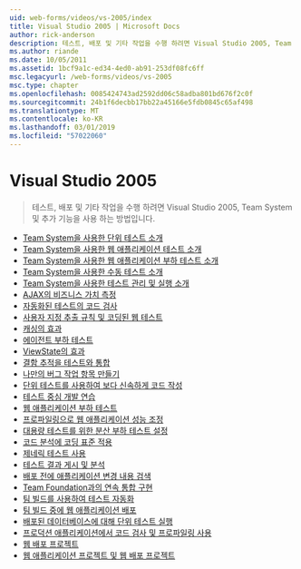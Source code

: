 ```yaml
---
uid: web-forms/videos/vs-2005/index
title: Visual Studio 2005 | Microsoft Docs
author: rick-anderson
description: 테스트, 배포 및 기타 작업을 수행 하려면 Visual Studio 2005, Team System 및 추가 기능을 사용 하는 방법입니다.
ms.author: riande
ms.date: 10/05/2011
ms.assetid: 1bcf9a1c-ed34-4ed0-ab91-253df08fc6ff
msc.legacyurl: /web-forms/videos/vs-2005
msc.type: chapter
ms.openlocfilehash: 0085424743ad2592dd06c58adba801bd676f2c0f
ms.sourcegitcommit: 24b1f6decbb17bb22a45166e5fdb0845c65af498
ms.translationtype: MT
ms.contentlocale: ko-KR
ms.lasthandoff: 03/01/2019
ms.locfileid: "57022060"
---
```

<a name="visual-studio-2005"></a>Visual Studio 2005
====================
> 테스트, 배포 및 기타 작업을 수행 하려면 Visual Studio 2005, Team System 및 추가 기능을 사용 하는 방법입니다.


- [Team System을 사용한 단위 테스트 소개](introduction-to-unit-testing-with-team-system.md)
- [Team System을 사용한 웹 애플리케이션 테스트 소개](introduction-to-testing-web-applications-with-team-system.md)
- [Team System을 사용한 웹 애플리케이션 부하 테스트 소개](introduction-to-load-testing-web-applications-with-team-system.md)
- [Team System을 사용한 수동 테스트 소개](introduction-to-manual-testing-with-team-system.md)
- [Team System을 사용한 테스트 관리 및 실행 소개](introduction-to-managing-and-running-tests-with-team-system.md)
- [AJAX의 비즈니스 가치 측정](measuring-the-business-value-of-ajax.md)
- [자동화된 테스트의 코드 검사](code-coverage-of-automated-tests.md)
- [사용자 지정 추출 규칙 및 코딩된 웹 테스트](custom-extraction-rules-and-coded-web-tests.md)
- [캐싱의 효과](the-effects-of-caching.md)
- [에이전트 부하 테스트](using-the-load-test-agent.md)
- [ViewState의 효과](the-effects-of-viewstate.md)
- [결함 추적을 테스트와 통합](how-do-i-integrate-defect-tracking-with-testing.md)
- [나만의 버그 작업 항목 만들기](how-do-i-create-my-own-bug-work-item.md)
- [단위 테스트를 사용하여 보다 신속하게 코드 작성](how-do-i-write-code-more-quickly-with-unit-tests.md)
- [테스트 중심 개발 연습](how-do-i-practice-test-driven-development.md)
- [웹 애플리케이션 부하 테스트](how-do-i-load-test-a-web-application.md)
- [프로파일링으로 웹 애플리케이션 성능 조정](how-do-i-tune-web-application-performance-with-profiling.md)
- [대용량 테스트를 위한 분산 부하 테스트 설정](how-do-i-set-up-distributed-load-testing-for-high-volume-tests.md)
- [코드 분석에 코딩 표준 적용](how-do-i-enforce-coding-standards-with-code-analysis.md)
- [제네릭 테스트 사용](how-do-i-use-generic-tests.md)
- [테스트 결과 게시 및 분석](how-do-i-publish-and-analyze-test-results.md)
- [배포 전에 애플리케이션 변경 내용 검색](how-do-i-discover-application-changes-prior-to-deployment.md)
- [Team Foundation과의 연속 통합 구현](how-do-i-implement-continuous-integration-with-team-foundation.md)
- [팀 빌드를 사용하여 테스트 자동화](how-do-i-automate-testing-using-team-build.md)
- [팀 빌드 중에 웹 애플리케이션 배포](how-do-i-deploy-a-web-application-during-a-team-build.md)
- [배포된 데이터베이스에 대해 단위 테스트 실행](how-do-i-run-unit-tests-against-a-deployed-database.md)
- [프로덕션 애플리케이션에서 코드 검사 및 프로파일링 사용](how-do-i-enable-code-coverage-and-profiling-in-production-applications.md)
- [웹 배포 프로젝트](web-deployment-projects.md)
- [웹 애플리케이션 프로젝트 및 웹 배포 프로젝트](web-application-projects-web-deployment-projects.md)
